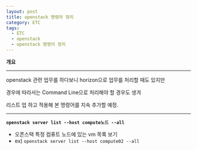 ```yaml
---
layout: post
title: openstack 명령어 정리
category: ETC
tags:
  - ETC
  - openstack
  - openstack 명령어 정리
---
```




**개요**

---

openstack 관련 업무를 하다보니 horizon으로 업무를 처리할 때도 있지만

경우에 따라서는 Command Line으로 처리해야 할 경우도 생겨

리스트 업 하고 적용해 본 명령어를 지속 추가할 예정.

---



**`openstack server list --host compute노드 --all`**

- 오픈스택 특정 컴퓨트 노드에 있는 vm 목록 보기
- ex) `openstack server list --host compute02 --all`



